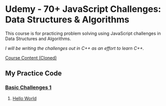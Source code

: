 # Udemy - 70+ JavaScript Challenges: Data Structures & Algorithms

This course is for practicing problem solving using JavaScript challenges in Data Structures and Algorithms.

_I will be writing the challenges out in C++ as an effort to learn C++._

[Course Content (Cloned)](./course-content/traversy-js-challenges/)

## My Practice Code

### [Basic Challenges 1](./my-practice/01-basic-challenges-1/)

1. [Hello World](./my-practice/01-basic-challenges-1/01-hello-world/)
